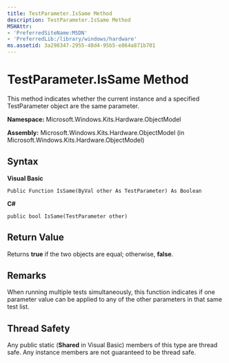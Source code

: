 ```yaml
---
title: TestParameter.IsSame Method
description: TestParameter.IsSame Method
MSHAttr:
- 'PreferredSiteName:MSDN'
- 'PreferredLib:/library/windows/hardware'
ms.assetid: 3a298347-2955-48d4-95b5-e864a871b701
---
```


# TestParameter.IsSame Method


This method indicates whether the current instance and a specified TestParameter object are the same parameter.

**Namespace:** Microsoft.Windows.Kits.Hardware.ObjectModel

**Assembly:** Microsoft.Windows.Kits.Hardware.ObjectModel (in Microsoft.Windows.Kits.Hardware.ObjectModel)

## <span id="Syntax"></span><span id="syntax"></span><span id="SYNTAX"></span>Syntax


**Visual Basic**

`Public Function IsSame(ByVal other As TestParameter) As Boolean`

**C#**

`public bool IsSame(TestParameter other)`

## <span id="Return_Value"></span><span id="return_value"></span><span id="RETURN_VALUE"></span>Return Value


Returns **true** if the two objects are equal; otherwise, **false**.

## <span id="Remarks"></span><span id="remarks"></span><span id="REMARKS"></span>Remarks


When running multiple tests simultaneously, this function indicates if one parameter value can be applied to any of the other parameters in that same test list.

## <span id="Thread_Safety"></span><span id="thread_safety"></span><span id="THREAD_SAFETY"></span>Thread Safety


Any public static (**Shared** in Visual Basic) members of this type are thread safe. Any instance members are not guaranteed to be thread safe.

 

 







